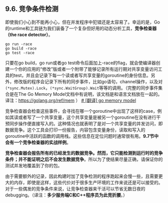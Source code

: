 ## 9.6. 竞争条件检测

即使我们小心到不能再小心，但在并发程序中犯错还是太容易了。幸运的是，Go的runtime和工具链为我们装备了一个复杂但好用的动态分析工具，**竞争检查器（the race detector）**。

	go run -race
	go build -race
	go test -race
	
只要在go build，go run或者go test命令后面加上-race的flag，就会使编译器创建一个你的应用的“修改”版或者一个附带了能够记录所有运行期对共享变量访问工具的test，并且会记录下每一个读或者写共享变量的goroutine的身份信息。另外，修改版的程序会记录下所有的同步事件，比如go语句，channel操作，以及对`(*sync.Mutex).Lock`，`(*sync.WaitGroup).Wait`等等的调用。（完整的同步事件集合是在The Go Memory Model文档中有说明，该文档是和语言文档放在一起的。译注：https://golang.org/ref/mem ）
[# [翻译] go memory model](https://studygolang.com/articles/819)

竞争检查器会检查这些事件，会寻找在哪一个goroutine中出现了这样的case，例如其读或者写了一个共享变量，这个共享变量是被另一个goroutine在没有进行干预同步操作便直接写入的。这种情况也就表明了是对一个共享变量的并发访问，即数据竞争。这个工具会打印一份报告，内容包含变量身份，读取和写入的goroutine中活跃的函数的调用栈。这些信息在定位问题时通常很有用。**9.7节中会有一个竞争检查器的实战样例**。

**竞争检查器会报告所有的已经发生的数据竞争。然而，它只能检测到运行时的竞争条件；并不能证明之后不会发生数据竞争**。所以为了使结果尽量正确，请保证你的测试并发地覆盖到了你的包。

由于需要额外的记录，因此构建时加了竞争检测的程序跑起来会慢一些，且需要更大的内存，即使是这样，这些代价对于很多生产环境的工作来说还是可以接受的。对于一些偶发的竞争条件来说，让竞争检查器来干活可以节省无数日夜的debugging。（译注：**多少服务端C和C++程序员为此竞折腰**。）
<!--stackedit_data:
eyJoaXN0b3J5IjpbLTEzODgyNTkzNSwyNTAwMTc5NjksLTc2Nj
M0ODk1OSwtMTU2ODcxOTksNTM2MjA2NjksMTA0Mjk3ODM4Niwt
MTYzMjU5MDE5MF19
-->